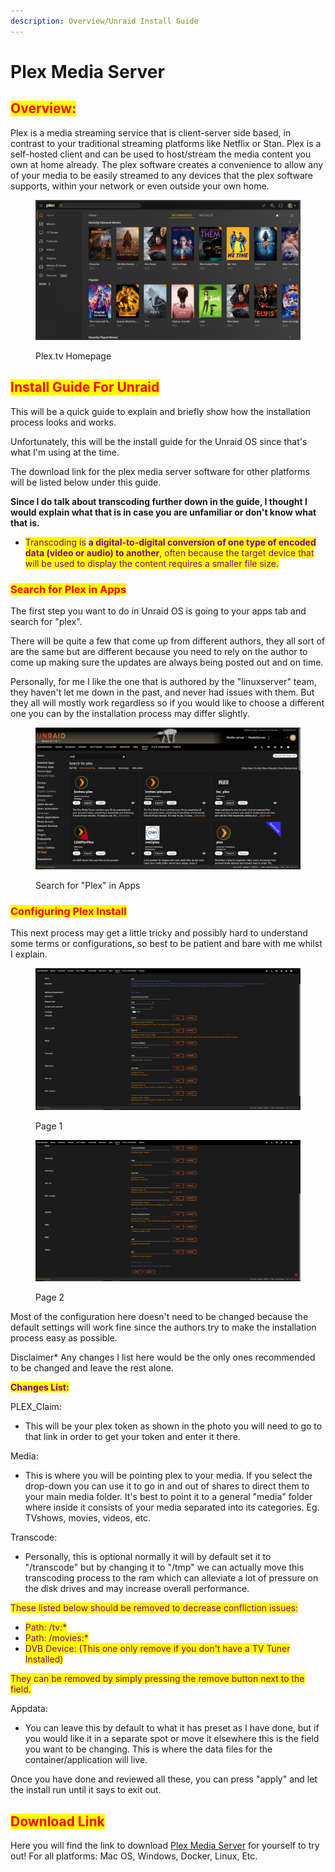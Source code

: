 ```yaml
---
description: Overview/Unraid Install Guide
---
```


# Plex Media Server

## <mark style="color:red;">Overview:</mark>

Plex is a media streaming service that is client-server side based, in contrast to your traditional streaming platforms like Netflix or Stan. Plex is a self-hosted client and can be used to host/stream the media content you own at home already. The plex software creates a convenience to allow any of your media to be easily streamed to any devices that the plex software supports, within your network or even outside your own home.

<figure><img src=".gitbook/assets/1111111111 (2).PNG" alt=""><figcaption><p>Plex.tv Homepage</p></figcaption></figure>

## <mark style="color:red;">Install Guide For Unraid</mark>

This will be a quick guide to explain and briefly show how the installation process looks and works.

Unfortunately, this will be the install guide for the Unraid OS since that's what I'm using at the time.

The download link for the plex media server software for other platforms will be listed below under this guide.

**Since I do talk about transcoding further down in the guide, I thought I would explain what that is in case you are unfamiliar or don't know what that is.**

* <mark style="color:purple;">Transcoding is</mark> <mark style="color:purple;"></mark><mark style="color:purple;">**a digital-to-digital conversion of one type of encoded data (video or audio) to another**</mark><mark style="color:purple;">, often because the target device that will be used to display the content requires a smaller file size.</mark>

### <mark style="color:red;">Search for Plex in Apps</mark>

The first step you want to do in Unraid OS is going to your apps tab and search for "plex".

There will be quite a few that come up from different authors, they all sort of are the same but are different because you need to rely on the author to come up making sure the updates are always being posted out and on time.

Personally, for me I like the one that is authored by the "linuxserver" team, they haven't let me down in the past,  and never had issues with them. But they all will mostly work regardless so if you would like to choose a different one you can by the installation process may differ slightly.

<figure><img src=".gitbook/assets/1111111111 (1).PNG" alt=""><figcaption><p>Search for "Plex" in Apps</p></figcaption></figure>

### <mark style="color:red;">Configuring Plex Install</mark>

This next process may get a little tricky and possibly hard to understand some terms or configurations, so best to be patient and bare with me whilst I explain.

<figure><img src=".gitbook/assets/1111111111.PNG" alt=""><figcaption><p>Page 1</p></figcaption></figure>

<figure><img src=".gitbook/assets/222222222222.PNG" alt=""><figcaption><p>Page 2</p></figcaption></figure>

Most of the configuration here doesn't need to be changed because the default settings will work fine since the authors try to make the installation process easy as possible.&#x20;

Disclaimer\* Any changes I list here would be the only ones recommended to be changed and leave the rest alone.

<mark style="color:purple;">**Changes List:**</mark>

PLEX\_Claim:&#x20;

* This will be your plex token as shown in the photo you will need to go to that link in order to get your token and enter it there.

Media:

* This is where you will be pointing plex to your media. If you select the drop-down you can use it to go in and out of shares to direct them to your main media folder. It's best to point it to a general "media" folder where inside it consists of your media separated into its categories. Eg. TVshows, movies, videos, etc.

Transcode:

* Personally, this is optional normally it will by default set it to "/transcode" but by changing it to "/tmp" we can actually move this transcoding process to the ram which can alleviate a lot of pressure on the disk drives and may increase overall performance.

<mark style="color:purple;">These listed below should be removed to decrease confliction issues:</mark>

* <mark style="color:purple;">Path: /tv:\*</mark>
* <mark style="color:purple;">Path: /movies:\*</mark>
* <mark style="color:purple;">DVB Device: (This one only remove if you don't have a TV Tuner Installed)</mark>

<mark style="color:purple;">They can be removed by simply pressing the remove button next to the field.</mark>

Appdata:

* You can leave this by default to what it has preset as I have done, but if you would like it in a separate spot or move it elsewhere this is the field you want to be changing. This is where the data files for the container/application will live.

Once you have done and reviewed all these, you can press "apply" and let the install run until it says to exit out.

## <mark style="color:red;">Download Link</mark>

Here you will find the link to download [Plex Media Server](https://www.plex.tv/media-server-downloads/) for yourself to try out! For all platforms: Mac OS, Windows, Docker, Linux, Etc.
